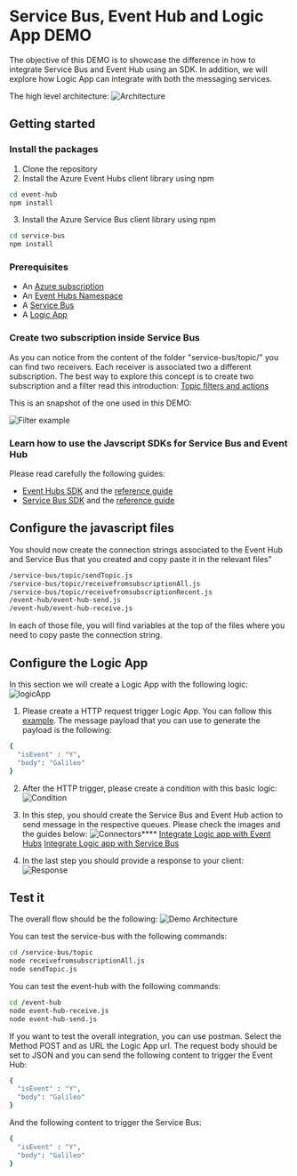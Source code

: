 # Service Bus, Event Hub and Logic App DEMO

The objective of this DEMO is to showcase the difference in how to integrate Service Bus and Event Hub using an SDK. In addition, we will explore how Logic App can integrate with both the messaging services.

The high level architecture:
![Architecture](https://github.com/fdelivamsft/service-bus-event-hub-demo/raw/master/readme/highlevel.jpg)


## Getting started

### Install the packages

1. Clone the repository
2. Install the Azure Event Hubs client library using npm

```bash
cd event-hub
npm install
```
3. Install the Azure Service Bus client library using npm

```bash
cd service-bus
npm install
```
### Prerequisites

- An [Azure subscription](https://azure.microsoft.com/free/)
- An [Event Hubs Namespace](https://docs.microsoft.com/azure/event-hubs/)
- A [Service Bus](https://docs.microsoft.com/azure/service-bus/)
- A [Logic App](https://docs.microsoft.com/en-us/azure/logic-apps/)

### Create two subscription inside Service Bus

As you can notice from the content of the folder "service-bus/topic/" you can find two receivers. Each receiver is associated two a different subscription. The best way to explore this concept is to create two subscription and a filter read this introduction: [Topic filters and actions](https://docs.microsoft.com/en-us/azure/service-bus-messaging/topic-filters)

This is an snapshot of the one used in this DEMO:

![Filter example](https://github.com/fdelivamsft/service-bus-event-hub-demo/raw/master/readme/filterSubscriber.jpg)

### Learn how to use the Javscript SDKs for Service Bus and Event Hub

Please read carefully the following guides:
- [Event Hubs SDK](https://docs.microsoft.com/en-us/azure/event-hubs/event-hubs-node-get-started-send) and the [reference guide](https://docs.microsoft.com/en-us/javascript/api/@azure/event-hubs/?view=azure-node-latest)
- [Service Bus SDK](https://www.npmjs.com/package/@azure/service-bus) and the [reference guide](https://docs.microsoft.com/en-us/javascript/api/@azure/service-bus/?view=azure-node-latest)

## Configure the javascript files

You should now create the connection strings associated to the Event Hub and Service Bus that you created and copy paste it in the relevant files"
```bash
/service-bus/topic/sendTopic.js
/service-bus/topic/receivefromsubscriptionAll.js
/service-bus/topic/receivefromsubscriptionRecent.js
/event-hub/event-hub-send.js
/event-hub/event-hub-receive.js
```
In each of those file, you will find variables at the top of the files where you need to copy paste the connection string.

## Configure the Logic App

In this section we will create a Logic App with the following logic:
![logicApp](https://github.com/fdelivamsft/service-bus-event-hub-demo/raw/master/readme/logicApp.jpg)

1. Please create a HTTP request trigger Logic App. You can follow this [example](https://docs.microsoft.com/en-us/azure/connectors/connectors-native-reqres#add-request-trigger).
The message payload that you can use to generate the payload is the following:
```bash
{
  "isEvent" : "Y",
  "body": "Galileo"
}
```

2. After the HTTP trigger, please create a condition with this basic logic:
![Condition](https://github.com/fdelivamsft/service-bus-event-hub-demo/raw/master/readme/condition.jpg)

3. In this step, you should create the Service Bus and Event Hub action to send message in the respective queues. Please check the images and the guides below:
![Connectors](https://github.com/fdelivamsft/service-bus-vs-event-hub/raw/master/readme/orchestration.jpg)****
[Integrate Logic app with Event Hubs](https://docs.microsoft.com/en-us/azure/connectors/connectors-create-api-azure-event-hubs)
[Integrate Logic app with Service Bus](https://docs.microsoft.com/en-us/azure/connectors/connectors-create-api-servicebus)

4. In the last step you should provide a response to your client:
![Response](https://github.com/fdelivamsft/service-bus-event-hub-demo/raw/master/readme/response.jpg)

## Test it

The overall flow should be the following:
![Demo Architecture](https://github.com/fdelivamsft/service-bus-event-hub-demo/raw/master/readme/DemoOVerview.jpg)

You can test the service-bus with the following commands:
```bash
cd /service-bus/topic
node receivefromsubscriptionAll.js
node sendTopic.js
```

You can test the event-hub with the following commands:
```bash
cd /event-hub
node event-hub-receive.js
node event-hub-send.js
```

If you want to test the overall integration, you can use postman. Select the Method POST and as URL the Logic App url. The request body should be set to JSON and you can send the following content to trigger the Event Hub:
```bash
{
  "isEvent" : "Y",
  "body": "Galileo"
}
```
And the following content to trigger the Service Bus:
```bash
{
  "isEvent" : "Y",
  "body": "Galileo"
}
```
